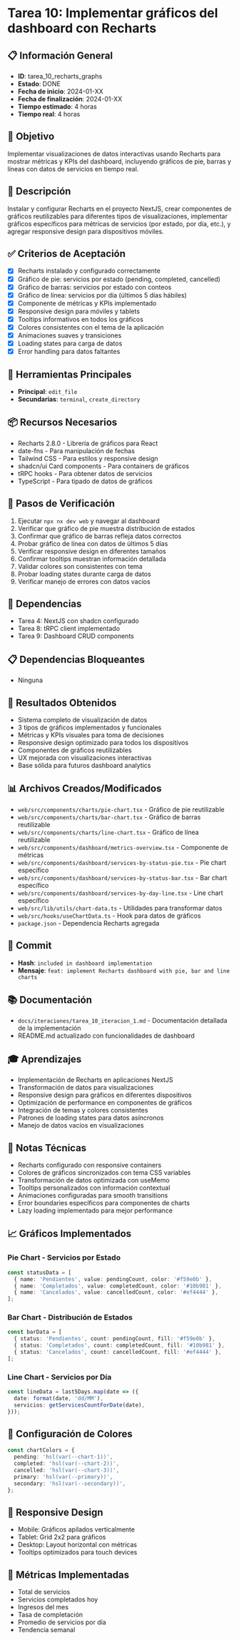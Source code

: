 # Tarea 10: Implementar gráficos del dashboard con Recharts

## 📋 Información General
- **ID**: tarea_10_recharts_graphs
- **Estado**: DONE
- **Fecha de inicio**: 2024-01-XX
- **Fecha de finalización**: 2024-01-XX
- **Tiempo estimado**: 4 horas
- **Tiempo real**: 4 horas

## 🎯 Objetivo
Implementar visualizaciones de datos interactivas usando Recharts para mostrar métricas y KPIs del dashboard, incluyendo gráficos de pie, barras y líneas con datos de servicios en tiempo real.

## 📝 Descripción
Instalar y configurar Recharts en el proyecto NextJS, crear componentes de gráficos reutilizables para diferentes tipos de visualizaciones, implementar gráficos específicos para métricas de servicios (por estado, por día, etc.), y agregar responsive design para dispositivos móviles.

## ✅ Criterios de Aceptación
- [x] Recharts instalado y configurado correctamente
- [x] Gráfico de pie: servicios por estado (pending, completed, cancelled)
- [x] Gráfico de barras: servicios por estado con conteos
- [x] Gráfico de línea: servicios por día (últimos 5 días hábiles)
- [x] Componente de métricas y KPIs implementado
- [x] Responsive design para móviles y tablets
- [x] Tooltips informativos en todos los gráficos
- [x] Colores consistentes con el tema de la aplicación
- [x] Animaciones suaves y transiciones
- [x] Loading states para carga de datos
- [x] Error handling para datos faltantes

## 🔧 Herramientas Principales
- **Principal**: `edit_file`
- **Secundarias**: `terminal`, `create_directory`

## 📦 Recursos Necesarios
- Recharts 2.8.0 - Librería de gráficos para React
- date-fns - Para manipulación de fechas
- Tailwind CSS - Para estilos y responsive design
- shadcn/ui Card components - Para containers de gráficos
- tRPC hooks - Para obtener datos de servicios
- TypeScript - Para tipado de datos de gráficos

## 🧪 Pasos de Verificación
1. Ejecutar `npx nx dev web` y navegar al dashboard
2. Verificar que gráfico de pie muestra distribución de estados
3. Confirmar que gráfico de barras refleja datos correctos
4. Probar gráfico de línea con datos de últimos 5 días
5. Verificar responsive design en diferentes tamaños
6. Confirmar tooltips muestran información detallada
7. Validar colores son consistentes con tema
8. Probar loading states durante carga de datos
9. Verificar manejo de errores con datos vacíos

## 🔗 Dependencias
- Tarea 4: NextJS con shadcn configurado
- Tarea 8: tRPC client implementado
- Tarea 9: Dashboard CRUD components

## 📋 Dependencias Bloqueantes
- Ninguna

## 🎯 Resultados Obtenidos
- Sistema completo de visualización de datos
- 3 tipos de gráficos implementados y funcionales
- Métricas y KPIs visuales para toma de decisiones
- Responsive design optimizado para todos los dispositivos
- Componentes de gráficos reutilizables
- UX mejorada con visualizaciones interactivas
- Base sólida para futuros dashboard analytics

## 📊 Archivos Creados/Modificados
- `web/src/components/charts/pie-chart.tsx` - Gráfico de pie reutilizable
- `web/src/components/charts/bar-chart.tsx` - Gráfico de barras reutilizable
- `web/src/components/charts/line-chart.tsx` - Gráfico de línea reutilizable
- `web/src/components/dashboard/metrics-overview.tsx` - Componente de métricas
- `web/src/components/dashboard/services-by-status-pie.tsx` - Pie chart específico
- `web/src/components/dashboard/services-by-status-bar.tsx` - Bar chart específico
- `web/src/components/dashboard/services-by-day-line.tsx` - Line chart específico
- `web/src/lib/utils/chart-data.ts` - Utilidades para transformar datos
- `web/src/hooks/useChartData.ts` - Hook para datos de gráficos
- `package.json` - Dependencia Recharts agregada

## 🔄 Commit
- **Hash**: `included in dashboard implementation`
- **Mensaje**: `feat: implement Recharts dashboard with pie, bar and line charts`

## 📚 Documentación
- `docs/iteraciones/tarea_10_iteracion_1.md` - Documentación detallada de la implementación
- README.md actualizado con funcionalidades de dashboard

## 🎓 Aprendizajes
- Implementación de Recharts en aplicaciones NextJS
- Transformación de datos para visualizaciones
- Responsive design para gráficos en diferentes dispositivos
- Optimización de performance en componentes de gráficos
- Integración de temas y colores consistentes
- Patrones de loading states para datos asíncronos
- Manejo de datos vacíos en visualizaciones

## 🔧 Notas Técnicas
- Recharts configurado con responsive containers
- Colores de gráficos sincronizados con tema CSS variables
- Transformación de datos optimizada con useMemo
- Tooltips personalizados con información contextual
- Animaciones configuradas para smooth transitions
- Error boundaries específicos para componentes de charts
- Lazy loading implementado para mejor performance

## 📈 Gráficos Implementados

### Pie Chart - Servicios por Estado
```typescript
const statusData = [
  { name: 'Pendientes', value: pendingCount, color: '#f59e0b' },
  { name: 'Completados', value: completedCount, color: '#10b981' },
  { name: 'Cancelados', value: cancelledCount, color: '#ef4444' },
];
```

### Bar Chart - Distribución de Estados
```typescript
const barData = [
  { status: 'Pendientes', count: pendingCount, fill: '#f59e0b' },
  { status: 'Completados', count: completedCount, fill: '#10b981' },
  { status: 'Cancelados', count: cancelledCount, fill: '#ef4444' },
];
```

### Line Chart - Servicios por Día
```typescript
const lineData = last5Days.map(date => ({
  date: format(date, 'dd/MM'),
  servicios: getServicesCountForDate(date),
}));
```

## 🎨 Configuración de Colores
```typescript
const chartColors = {
  pending: 'hsl(var(--chart-1))',
  completed: 'hsl(var(--chart-2))',
  cancelled: 'hsl(var(--chart-3))',
  primary: 'hsl(var(--primary))',
  secondary: 'hsl(var(--secondary))',
};
```

## 📱 Responsive Design
- Mobile: Gráficos apilados verticalmente
- Tablet: Grid 2x2 para gráficos
- Desktop: Layout horizontal con métricas
- Tooltips optimizados para touch devices

## 🔢 Métricas Implementadas
- Total de servicios
- Servicios completados hoy
- Ingresos del mes
- Tasa de completación
- Promedio de servicios por día
- Tendencia semanal